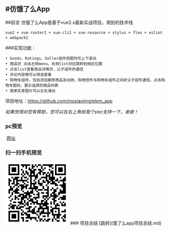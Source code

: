 #仿饿了么App
---
##前言
仿饿了么App是基于vue2.x最新实战项目，用到的技术栈

    vue2 + vue-router2 + vue-cli2 + vue-resource + stylus + flex + eslint + webpack2 
###实现功能：
```
• Goods、Ratings、Seller组件视图均可上下滚动
• 商品页 点击左侧menu，右侧list对应跳转到相应位置
• 点击list查看商品详情页，父子组件的通信
• 评论内容够可以筛选查看
• 购物车组件，包括添加删除商品及动效，购物控件与购物车组件之间非父子组件通信，点击购物车图标，展示选择的商品列表
• 商家实景图片可以左右滑动 
```

项目地址：https://github.com/moxiaojing/elem_app

*如果觉得对您有帮助，您可以在右上角给我个star支持一下，谢谢！*

### pc预览
  [网址](https://davidlin88.github.io/vue-ele/)<br/>
### 扫一扫手机预览
<img src="./static/二维码.svg" width="200px"/>
### 项目总结
[跳转](饿了么app项目总结.md)